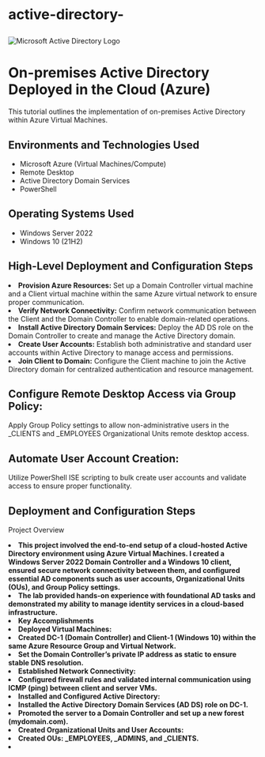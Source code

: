 # active-directory-<p align="center">
<img src="https://i.imgur.com/pU5A58S.png" alt="Microsoft Active Directory Logo"/>
</p>

<h1>On-premises Active Directory Deployed in the Cloud (Azure)</h1>
This tutorial outlines the implementation of on-premises Active Directory within Azure Virtual Machines.<br />

<h2>Environments and Technologies Used</h2>

- Microsoft Azure (Virtual Machines/Compute)
- Remote Desktop
- Active Directory Domain Services
- PowerShell

<h2>Operating Systems Used </h2>

- Windows Server 2022
- Windows 10 (21H2)

<h2>High-Level Deployment and Configuration Steps</h2>

<li><strong>Provision Azure Resources:</strong>
Set up a Domain Controller virtual machine and a Client virtual machine within the same Azure virtual network to ensure proper communication.

<li><strong>Verify Network Connectivity:</strong>
Confirm network communication between the Client and the Domain Controller to enable domain-related operations.

<li><strong>Install Active Directory Domain Services:</strong>
Deploy the AD DS role on the Domain Controller to create and manage the Active Directory domain.

<li><strong>Create User Accounts:</strong>
Establish both administrative and standard user accounts within Active Directory to manage access and permissions.

<li><strong>Join Client to Domain:</strong>
Configure the Client machine to join the Active Directory domain for centralized authentication and resource management.

<h2>Configure Remote Desktop Access via Group Policy:</h2>
Apply Group Policy settings to allow non-administrative users in the _CLIENTS and _EMPLOYEES Organizational Units remote desktop access.

<h2>Automate User Account Creation:</h2>
Utilize PowerShell ISE scripting to bulk create user accounts and validate access to ensure proper functionality.

<h2>Deployment and Configuration Steps</h2>

Project Overview
<li><strong>This project involved the end-to-end setup of a cloud-hosted Active Directory environment using Azure Virtual Machines. I created a Windows Server 2022 Domain Controller and a Windows 10 client, ensured secure network connectivity between them, and configured essential AD components such as user accounts, Organizational Units (OUs), and Group Policy settings.

<li><strong>The lab provided hands-on experience with foundational AD tasks and demonstrated my ability to manage identity services in a cloud-based infrastructure.

<li><strong>Key Accomplishments
<li><strong>Deployed Virtual Machines:

<li><strong>Created DC-1 (Domain Controller) and Client-1 (Windows 10) within the same Azure Resource Group and Virtual Network.

<li><strong>Set the Domain Controller’s private IP address as static to ensure stable DNS resolution.

<li><strong>Established Network Connectivity:

<li><strong>Configured firewall rules and validated internal communication using ICMP (ping) between client and server VMs.

<li><strong>Installed and Configured Active Directory:

<li><strong>Installed the Active Directory Domain Services (AD DS) role on DC-1.

<li><strong>Promoted the server to a Domain Controller and set up a new forest (mydomain.com).

<li><strong>Created Organizational Units and User Accounts:

<li><strong>Created OUs: _EMPLOYEES, _ADMINS, and _CLIENTS.

<li><strong Created a domain admin account (jane_admin) and added it to the Domain Admins group.
      
<li><strongJoined Client to the Domain:

<li><strongConfigured Client-1’s DNS to point to DC-1.

<li><strongSuccessfully joined the client machine to the domain and moved it into the _CLIENTS OU.

<li><strongConfigured Remote Desktop via Group Policy:

<li><strongCreated and applied a Group Policy Object allowing Remote Desktop access for users in the _EMPLOYEES and _CLIENTS OUs.

<li><strongVerified policy application using gpupdate /force.

<li><strongAutomated User Provisioning with PowerShell:

<li><strongUsed PowerShell ISE to script the creation of multiple user accounts in Active Directory.

<li><strongVerified new user accounts and tested domain login functionality from Client-1.
Results
<li><strongSuccessfully deployed a working Active Directory environment in Azure.

<li><strongDemonstrated ability to manage domain infrastructure, user permissions, and client configuration.

<li><strongImplemented policy-based remote access and automated user management using PowerShell.

<li><strongGained practical experience in Active Directory design, deployment, and administration in a real-world, cloud-hosted environment.


